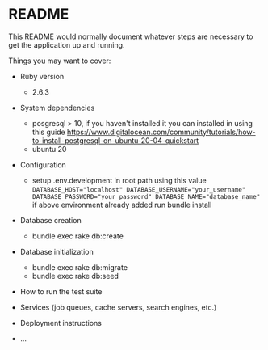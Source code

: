 # README

This README would normally document whatever steps are necessary to get the
application up and running.

Things you may want to cover:

* Ruby version
  - 2.6.3

* System dependencies
  - posgresql > 10, if you haven't installed it you can installed in using this guide https://www.digitalocean.com/community/tutorials/how-to-install-postgresql-on-ubuntu-20-04-quickstart
  - ubuntu 20

* Configuration
  - setup .env.development in root path using this value
  `
  DATABASE_HOST="localhost"
  DATABASE_USERNAME="your_username"
  DATABASE_PASSWORD="your_password"
  DATABASE_NAME="database_name"
  `
  if above environment already added run bundle install

* Database creation
  - bundle exec rake db:create

* Database initialization
  - bundle exec rake db:migrate
  - bundle exec rake db:seed

* How to run the test suite

* Services (job queues, cache servers, search engines, etc.)

* Deployment instructions

* ...
